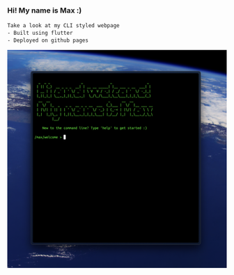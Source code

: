 ### Hi! My name is Max :)
```bash
Take a look at my CLI styled webpage
- Built using flutter
- Deployed on github pages
```
<img src="github/cli-portfolio-screenshot.png" width="600px">

<!--
**mxwilen/mxwilen** is a ✨ _special_ ✨ repository because its `README.md` (this file) appears on your GitHub profile.

Here are some ideas to get you started:

- 🔭 I’m currently working on ...
- 🌱 I’m currently learning ...
- 👯 I’m looking to collaborate on ...
- 🤔 I’m looking for help with ...
- 💬 Ask me about ...
- 📫 How to reach me: ...
- 😄 Pronouns: ...
- ⚡ Fun fact: ...
-->

